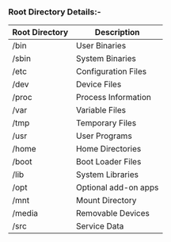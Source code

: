 ### Root Directory Details:-

|Root Directory |Description|
|--------|--------|
|/bin|User Binaries|
|/sbin|System Binaries|
|/etc|Configuration Files|
|/dev|Device Files|
|/proc|Process Information|
|/var|Variable Files|
|/tmp|Temporary Files|
|/usr|User Programs|
|/home|Home Directories|
|/boot|Boot Loader Files|
|/lib|System Libraries|
|/opt|Optional add-on apps|
|/mnt|Mount Directory|
|/media|Removable Devices|
|/src|Service Data|